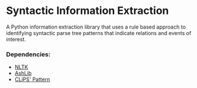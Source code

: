 # Syntactic Information Extraction
A Python information extraction library that uses a rule based approach to identifying syntactic parse tree patterns that indicate relations and events of interest.


### Dependencies:

* [NLTK](http://www.nltk.org/)
* [AshLib](https://github.com/ashkonf/python-ashlib)
* [CLiPS' Pattern](http://www.clips.ua.ac.be/pages/pattern)

